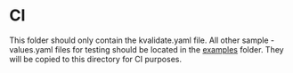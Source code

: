 # CI

This folder should only contain the kvalidate.yaml file. All other sample -values.yaml files for testing should be located in the [examples](../examples) folder. They will be copied to this directory for CI purposes.

